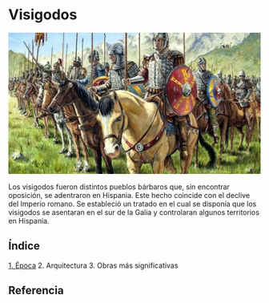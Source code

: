 # Visigodos
![Visigodos](/img/visigodos.png)

Los visigodos fueron distintos pueblos bárbaros que, sin encontrar oposición, se
adentraron en Hispania. Este hecho coincide con el declive del Imperio romano. Se
estableció un tratado en el cual se disponía que los visigodos se asentaran en el sur de
la Galia y controlaran algunos territorios en Hispania.

## Índice

[1. Época](epoca.md)
2. Arquitectura
3. Obras más significativas

## Referencia
